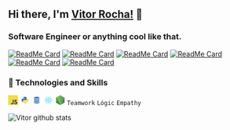 ## Hi there, I'm [Vitor Rocha!](https://vitorrrocha.github.io) 🤘

### Software Engineer or anything cool like that.

[![ReadMe Card](https://github-readme-stats.vercel.app/api/pin/?username=vitorrrocha&repo=netflix-clone&theme=buefy)](https://github.com/vitorrrocha/netflix-clone)
[![ReadMe Card](https://github-readme-stats.vercel.app/api/pin/?username=vitorrrocha&repo=calculatorJS&theme=buefy)](https://github.com/vitorrrocha/calculadoraJS)
[![ReadMe Card](https://github-readme-stats.vercel.app/api/pin/?username=vitorrrocha&repo=ComparingRnaSequences&theme=buefy)](https://github.com/vitorrrocha/ComparingRnaSequences)
[![ReadMe Card](https://github-readme-stats.vercel.app/api/pin/?username=vitorrrocha&repo=ecoleta&theme=buefy)](https://github.com/vitorrrocha/ecoleta)
[![ReadMe Card](https://github-readme-stats.vercel.app/api/pin/?username=vitorrrocha&repo=youtube-clone&theme=buefy)](https://github.com/vitorrrocha/youtube-clone)
[![ReadMe Card](https://github-readme-stats.vercel.app/api/pin/?username=vitorrrocha&repo=cronometroApp&theme=buefy)](https://github.com/vitorrrocha/cronometroApp)

### :rocket: Technologies and Skills

  <code><img height="20" src="https://raw.githubusercontent.com/github/explore/80688e429a7d4ef2fca1e82350fe8e3517d3494d/topics/javascript/javascript.png"></code>
  <code><img height="20" src="https://raw.githubusercontent.com/github/explore/80688e429a7d4ef2fca1e82350fe8e3517d3494d/topics/python/python.png"></code>
  <code><img height="20" src="https://raw.githubusercontent.com/github/explore/80688e429a7d4ef2fca1e82350fe8e3517d3494d/topics/sql/sql.png"></code>
  <code><img height="20" src="https://raw.githubusercontent.com/github/explore/80688e429a7d4ef2fca1e82350fe8e3517d3494d/topics/react/react.png"></code> 
  <code><img height="20" src="https://raw.githubusercontent.com/github/explore/80688e429a7d4ef2fca1e82350fe8e3517d3494d/topics/nodejs/nodejs.png"></code>
  <code>Teamwork</code>
  <code>Lógic</code>
  <code>Empathy</code>

![Vitor github stats](https://github-readme-stats.vercel.app/api?username=vitorrrocha&show_icons=true&theme=buefy&cache_seconds=5400)
